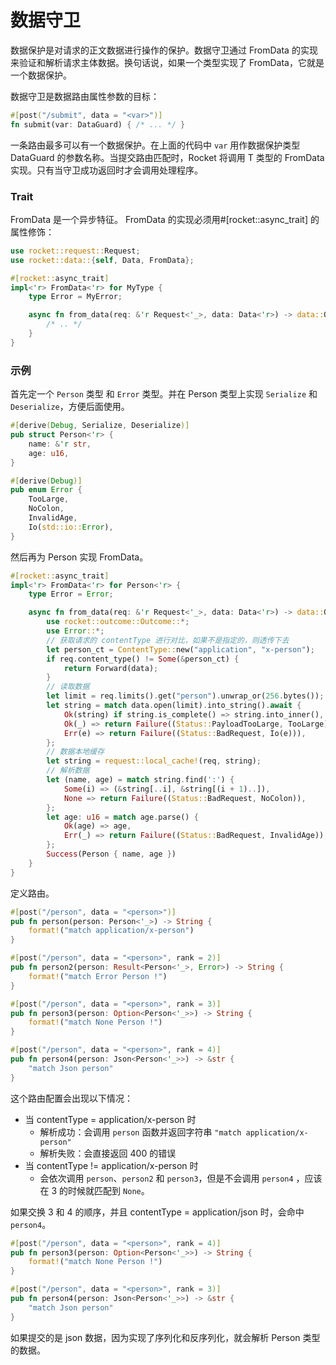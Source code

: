 # 数据守卫

数据保护是对请求的正文数据进行操作的保护。数据守卫通过 FromData 的实现来验证和解析请求主体数据。换句话说，如果一个类型实现了 FromData，它就是一个数据保护。

数据守卫是数据路由属性参数的目标：

```rust
#[post("/submit", data = "<var>")]
fn submit(var: DataGuard) { /* ... */ }
```

一条路由最多可以有一个数据保护。在上面的代码中 `var` 用作数据保护类型 DataGuard 的参数名称。当提交路由匹配时，Rocket 将调用 T 类型的 FromData 实现。只有当守卫成功返回时才会调用处理程序。

### Trait

FromData 是一个异步特征。 FromData 的实现必须用#[rocket::async_trait] 的属性修饰：

```rust
use rocket::request::Request;
use rocket::data::{self, Data, FromData};

#[rocket::async_trait]
impl<'r> FromData<'r> for MyType {
    type Error = MyError;

    async fn from_data(req: &'r Request<'_>, data: Data<'r>) -> data::Outcome<'r, Self> {
        /* .. */
    }
}
```

### 示例

首先定一个 `Person` 类型 和 `Error` 类型。并在 Person 类型上实现 `Serialize` 和 `Deserialize`，方便后面使用。

```rust
#[derive(Debug, Serialize, Deserialize)]
pub struct Person<'r> {
    name: &'r str,
    age: u16,
}

#[derive(Debug)]
pub enum Error {
    TooLarge,
    NoColon,
    InvalidAge,
    Io(std::io::Error),
}
```

然后再为 Person 实现 FromData。

```rust
#[rocket::async_trait]
impl<'r> FromData<'r> for Person<'r> {
    type Error = Error;

    async fn from_data(req: &'r Request<'_>, data: Data<'r>) -> data::Outcome<'r, Self> {
        use rocket::outcome::Outcome::*;
        use Error::*;
		// 获取请求的 contentType 进行对比，如果不是指定的，则透传下去
        let person_ct = ContentType::new("application", "x-person");
        if req.content_type() != Some(&person_ct) {
            return Forward(data);
        }
		// 读取数据
        let limit = req.limits().get("person").unwrap_or(256.bytes());
        let string = match data.open(limit).into_string().await {
            Ok(string) if string.is_complete() => string.into_inner(),
            Ok(_) => return Failure((Status::PayloadTooLarge, TooLarge)),
            Err(e) => return Failure((Status::BadRequest, Io(e))),
        };
		// 数据本地缓存
        let string = request::local_cache!(req, string);
		// 解析数据
        let (name, age) = match string.find(':') {
            Some(i) => (&string[..i], &string[(i + 1)..]),
            None => return Failure((Status::BadRequest, NoColon)),
        };
        let age: u16 = match age.parse() {
            Ok(age) => age,
            Err(_) => return Failure((Status::BadRequest, InvalidAge)),
        };
        Success(Person { name, age })
    }
}
```

定义路由。

```rust
#[post("/person", data = "<person>")]
pub fn person(person: Person<'_>) -> String {
    format!("match application/x-person")
}

#[post("/person", data = "<person>", rank = 2)]
pub fn person2(person: Result<Person<'_>, Error>) -> String {
    format!("match Error Person !")
}

#[post("/person", data = "<person>", rank = 3)]
pub fn person3(person: Option<Person<'_>>) -> String {
    format!("match None Person !")
}

#[post("/person", data = "<person>", rank = 4)]
pub fn person4(person: Json<Person<'_>>) -> &str {
    "match Json person"
}
```

这个路由配置会出现以下情况：

- 当 contentType = application/x-person 时
    - 解析成功：会调用 `person` 函数并返回字符串 `"match application/x-person"`
    - 解析失败：会直接返回 400 的错误
- 当 contentType != application/x-person 时
    - 会依次调用 `person`、`person2` 和 `person3`，但是不会调用 `person4` ，应该在 3 的时候就匹配到 `None`。

如果交换 3 和 4 的顺序，并且 contentType = application/json 时，会命中 `person4`。

```rust
#[post("/person", data = "<person>", rank = 4)]
pub fn person3(person: Option<Person<'_>>) -> String {
    format!("match None Person !")
}

#[post("/person", data = "<person>", rank = 3)]
pub fn person4(person: Json<Person<'_>>) -> &str {
    "match Json person"
}
```

如果提交的是 json 数据，因为实现了序列化和反序列化，就会解析 Person 类型的数据。
